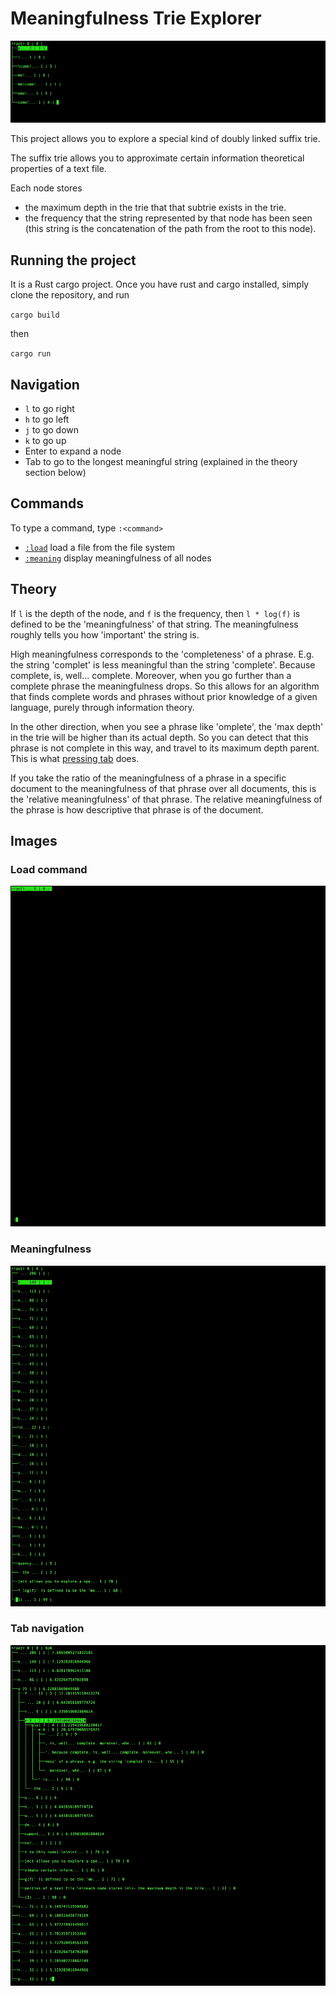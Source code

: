 Meaningfulness Trie Explorer
===================================

![](./images/welcome2.gif)

This project allows you to explore a special kind of doubly linked suffix trie. 

The suffix trie allows you to approximate certain information theoretical properties of a text file.

Each node stores 

- the maximum depth in the trie that that subtrie exists in the trie. 
- the frequency that the string represented by that node has been seen (this string is the concatenation of the path from the root to this node).

Running the project
---------------------

It is a Rust cargo project. Once you have rust and cargo installed, simply clone the repository, and run 

`cargo build`

then 

`cargo run`

Navigation
--------------

- `l` to go right
- `h` to go left
- `j` to go down
- `k` to go up
- Enter to expand a node
- Tab to go to the longest meaningful string (explained in the theory section below)


Commands
------------

To type a command, type `:<command>`

- [`:load`](#load-command) load a file from the file system
- [`:meaning`](#meaningfulness) display meaningfulness of all nodes


Theory
----------

If `l` is the depth of the node, and `f` is the frequency, then `l * log(f)` is defined to be the 'meaningfulness' of that string. The meaningfulness roughly tells you how 'important' the string is. 

High meaningfulness corresponds to the 'completeness' of a phrase. E.g. the string 'complet' is less meaningful than the string 'complete'. Because complete, is, well... complete. Moreover, when you go further than a complete phrase the meaningfulness drops. So this allows for an algorithm that finds complete words and phrases without prior knowledge of a given language, purely through information theory.

In the other direction, when you see a phrase like 'omplete', the 'max depth' in the trie will be higher than its actual depth. So you can detect that this phrase is not complete in this way, and travel to its maximum depth parent. This is what [pressing tab](#tab-navigation) does.

If you take the ratio  of the meaningfulness of a phrase in a specific document to the meaningfulness of that phrase over all documents, this is the 'relative meaningfulness' of that phrase. The relative meaningfulness of the phrase is how descriptive that phrase is of the document. 

Images
------------

### Load command 
![](./images/load.gif)
### Meaningfulness 
![](./images/meaningfulness.gif)
### Tab navigation 
![](./images/Tab.gif)

